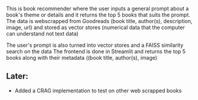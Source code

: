 This is book recommender where the user inputs a general prompt about a book's theme or details and it returns the top 5 books that suits the prompt.
The data is webscrapped from Goodreads (book title, author(s), description, image, url) and stored as vector stores (numerical data that the computer can understand not text data)

The user's prompt is also turned into vector stores and a FAISS similarity search on the data
The frontend is done in Streamlit and returns the top 5 books along with their metadata ((book title, author(s), image)

## Later:
- Added a CRAG implementation to test on other web scrapped books
